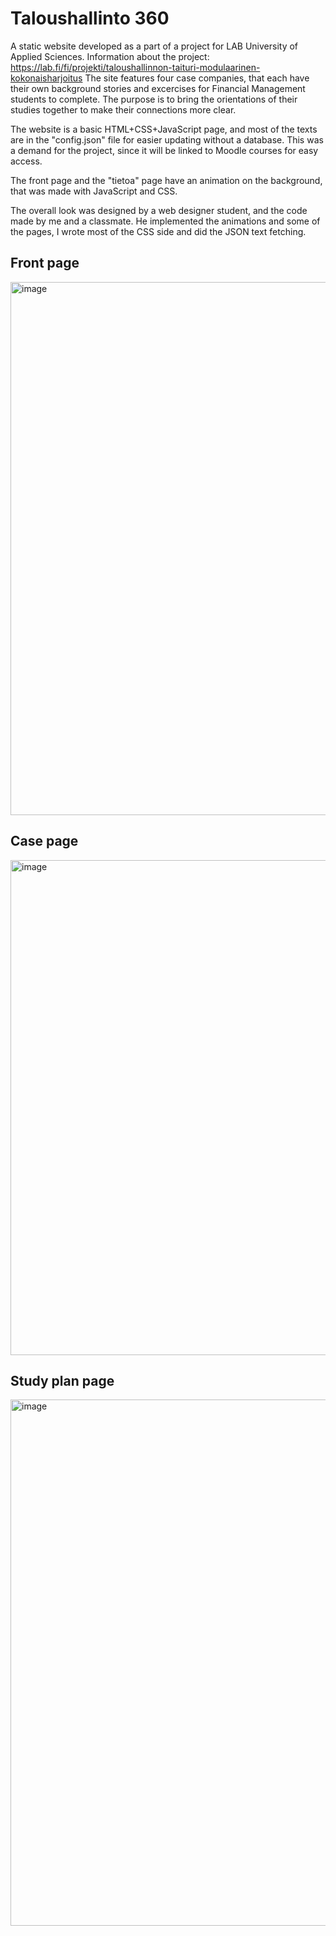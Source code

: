 # Taloushallinto 360

A static website developed as a part of a project for LAB University of Applied Sciences.
Information about the project: https://lab.fi/fi/projekti/taloushallinnon-taituri-modulaarinen-kokonaisharjoitus
The site features four case companies, that each have their own background stories and excercises for Financial Management students to complete. The purpose is to bring the orientations of their studies together to make their connections more clear.

The website is a basic HTML+CSS+JavaScript page, and most of the texts are in the "config.json" file for easier updating without a database. This was a demand for the project, since it will be linked to Moodle courses for easy access.

The front page and the "tietoa" page have an animation on the background, that was made with JavaScript and CSS.

The overall look was designed by a web designer student, and the code made by me and a classmate.
He implemented the animations and some of the pages, I wrote  most of the CSS side and did the JSON text fetching.

## Front page
<img width="1858" height="853" alt="image" src="https://github.com/user-attachments/assets/b62281b9-e4ff-4112-a4ff-6106224ad782" />

## Case page
<img width="1674" height="792" alt="image" src="https://github.com/user-attachments/assets/e72e9af8-c303-4435-b068-17384c81707a" />

## Study plan page
<img width="1704" height="842" alt="image" src="https://github.com/user-attachments/assets/d7cb3dbb-3e05-436a-a9e1-0c186d153184" />

